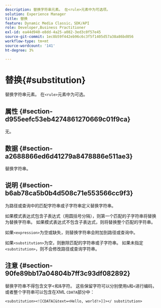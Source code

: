 ```yaml
---
description: 替换字符串元素。 在<rule>元素中为可选项。
solution: Experience Manager
title: 替换
feature: Dynamic Media Classic，SDK/API
role: Developer,Business Practitioner
exl-id: ea44d940-e8dd-4a25-a082-3ed3c0f57e45
source-git-commit: 1ec8b59f442eb96c6c3f5f1405d57a38a86bd056
workflow-type: tm+mt
source-wordcount: '141'
ht-degree: 3%

---
```


# 替换{#substitution}

替换字符串元素。 在`<rule>`元素中为可选。

## 属性 {#section-d955eefc53eb4274861270669c01f9ca}

无。

## 数据 {#section-a2688866ed6d41279a8478886e511ae3}

替换字符串。

## 说明 {#section-b6ab78ca5b0b4d508c71e553566cc9f3}

为路径或查询中的匹配字符串或子字符串定义替换字符串。

如果模式表达式包含子表达式（用圆括号分隔），则第一个匹配的子字符串将替换为替换字符串。 如果模式表达式不包含子表达式，则将替换整个匹配的字符串。

如果`<expression>`为空或缺失，则替换字符串会附加到路径或查询中。

如果`<substitution>`为空，则删除匹配的字符串或子字符串。 如果未指定`<substitution>`，则不会修改路径或查询字符串。

## 注意 {#section-90fe89bb17a04804b7ff3c93df082892}

替换字符串不得包含文字&lt;和&amp;字符。 这些保留字符可以分别使用`&`和`<`进行编码，或者整个字符串可以包含在XML `CDATA`部分中：

`<substitution><![CDATA[&text=<Hello, world!>]]></ substitution>`

